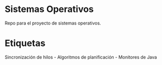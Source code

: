 # Sistemas Operativos
Repo para el proyecto de sistemas operativos.

# Etiquetas
Sincronización de hilos -
Algoritmos de planificación -
Monitores de Java
